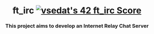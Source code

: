<h1 align="center">ft_irc
  <a href="https://github.com/JaeSeoKim/badge42"><img src="https://badge42.vercel.app/api/v2/cl1kzq6n0001609iagycostl5/project/3073991" alt="vsedat's 42 ft_irc Score" /></a>
</h1>
<h3 align="center">This project aims to develop an Internet Relay Chat Server</h3>

